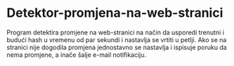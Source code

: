# Detektor-promjena-na-web-stranici
Program detektira promjene na web-stranici na način da usporedi trenutni i budući hash u vremenu od par sekundi i nastavlja se vrtiti u petlji. Ako se na stranici nije dogodila promjena jednostavno se nastavlja i ispisuje poruku da nema promjene, a inače šalje e-mail notifikaciju.
